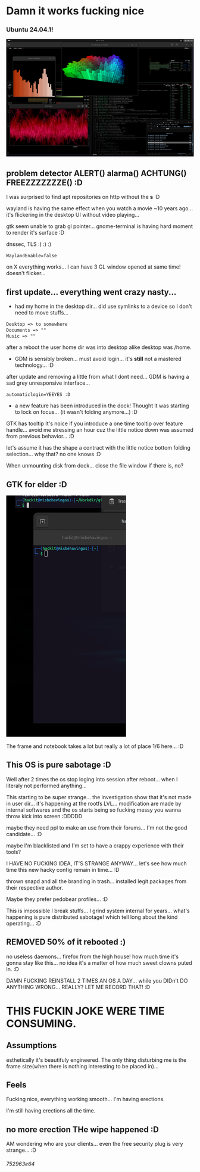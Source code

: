 # Damn it works fucking nice 

### Ubuntu 24.04.1!

![OKLM](./img/cool-desktop.png)

## problem detector ALERT() alarma() ACHTUNG() FREEZZZZZZZE() :D

I was surprised to find apt repositories on http without the **s** :D

wayland is having the same effect when you watch a movie ~10 years ago... it's flickering in the desktop UI without video playing...

gtk seem unable to grab gl pointer... gnome-terminal is having hard moment to render it's surface :D

dnssec, TLS  :) :) :) 

```
WaylandEnable=false
```

on X everything works... I can have 3 GL window opened at same time! doesn't flicker...

## first update... everything went crazy nasty...

- had my home in the desktop dir... did use symlinks to a device so I don't need to move stuffs...
```
Desktop => to somewhere
Documents => ""
Music => ""
```
after a reboot the user home dir was into desktop alike desktop was /home.

- GDM is sensibly broken... must avoid login... it's **still** not a mastered technology... :D

after update and removing a little from what I dont need... GDM is having a sad grey unresponsive interface...
```
automaticlogin=YEEYES :D
```

- a new feature has been introduced in the dock! Thought it was starting to lock on focus... (it wasn't folding anymore...) :D

GTK has tooltip It's noice if you introduce a one time tooltip over feature handle... avoid me stressing an hour cuz the little notice down was assumed from previous behavior... :D

let's assume it has the shape a contract with the little notice bottom folding selection... why that? no one knows :D

When unmounting disk from dock... close the file window if there is, no?

## GTK for elder :D

![1/6thesurface](./img/1-6thesurface.png)

The frame and notebook takes a lot but really a lot of place 1/6 here... :D

## This OS is pure sabotage :D

Well after 2 times the os stop loging into session after reboot... when I literaly not performed anything...

This starting to be super strange... the investigation show that it's not made in user dir... it's happening at the rootfs LVL... modification are made by internal softwares and the os starts being so fucking messy you wanna throw kick into screen :DDDDD

maybe they need ppl to make an use from their forums... I'm not the good candidate... :D

maybe I'm blacklisted and I'm set to have a crappy experience with their tools?

I HAVE NO FUCKING IDEA, IT'S STRANGE ANYWAY... let's see how much time this new hacky config remain in time... :D

thrown snapd and all the branding in trash... installed legit packages from their respective author.

Maybe they prefer pedobear profiles...  :D

This is impossible I break stuffs... I grind system internal for years... what's happening is pure distributed sabotage! which tell long about the kind operating... :D

## REMOVED 50% of it rebooted :)

no useless daemons... firefox from the high house! how much time it's gonna stay like this... no idea it's a matter of how much sweet clowns puted in. :D

DAMN FUCKING REINSTALL 2 TIMES AN OS A DAY... while you DIDn't DO ANYTHING WRONG... REALLY? LET ME RECORD THAT! :D

# THIS FUCKIN JOKE WERE TIME CONSUMING.

## Assumptions

esthetically it's beautifuly engineered. The only thing disturbing me is the frame size(when there is nothing interesting to be placed in)...

## Feels

Fucking nice, everything working smooth... I'm having erections.

I'm still having erections all the time.

## no more erection THe wipe happened :D

AM wondering who are your clients... even the free security plug is very strange... :D

###### 752963e64

